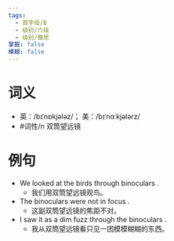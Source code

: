 ```yaml
---
tags:
  - 首字母/B
  - 级别/六级
  - 级别/雅思
掌握: false
模糊: false
---
```

# 词义
- 英：/bɪˈnɒkjələz/； 美：/bɪˈnɑːkjələrz/
- #词性/n  双筒望远镜
# 例句
- We looked at the birds through binoculars .
	- 我们用双筒望远镜观鸟。
- The binoculars were not in focus .
	- 这副双筒望远镜的焦距不对。
- I saw it as a dim fuzz through the binoculars .
	- 我从双筒望远镜看只见一团模模糊糊的东西。
